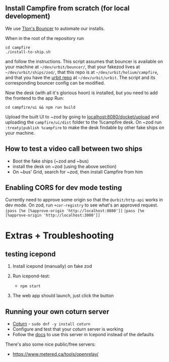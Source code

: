 ## Install Campfire from scratch (for local development)
We use [Tlon's Bouncer](https://github.com/tloncorp/bouncer) to automate our installs.

When in the root of the repository run
```
cd campfire
./install-to-ship.sh
```
and follow the instructions. This script assumes that bouncer is available on your machine at `~/dev/urbit/bouncer/`, that your fakezod lives at `~/dev/urbit/ships/zod/`, that this repo is at `~/dev/urbit/holium/campfire`, and that you have the [urbit repo](https://github.com/urbit/urbit) at `~/dev/urbit/urbit`. The script and its corresponding bouncer config can be modified.

Now the desk (with all it's glorious hoon) is installed, but you need to add the frontend to the app
Run:
```
cd campfire/ui && npm run build
```
Upload the built UI to ~zod by going to [localhost:8080/docket/upload](http://localhost:8080/docket/upload) and uploading the `campfire/ui/dist` folder to the %campfire desk.
On ~zod run `:treaty|publish %campfire` to make the desk findable by other fake ships on your machine.


## How to test a video call between two ships
* Boot the fake ships (~zod and ~bus)
* install the desk on ~zod (using the above section)
* On ~bus' Grid, search for ~zod, then install Campfire from him

## Enabling CORS for dev mode testing
Currently need to approve some origin so that the `@urbit/http-api` works in dev mode.
On zod, run `+cor-registry` to see what's an approved request.
`|pass [%e [%approve-origin 'http://localhost:8080']]`
`|pass [%e [%approve-origin 'http://localhost:3000']]`

# Extras + Troubleshooting
## testing icepond
1. Install icepond (manually) on fake zod

2. Run icepond-test: 
    - `npm start`
3. The web app should launch, just click the button
## Running your own coturn server
* [Coturn](https://github.com/coturn/coturn) - `sudo dnf -y install coturn`
* Configure and test that your coturn server is working
* Follow the [docs](campfire/desk/doc/iceservers.udon) to use this server in Icepond instead of the defaults

There's also some nice public/free servers:
* https://www.metered.ca/tools/openrelay/


